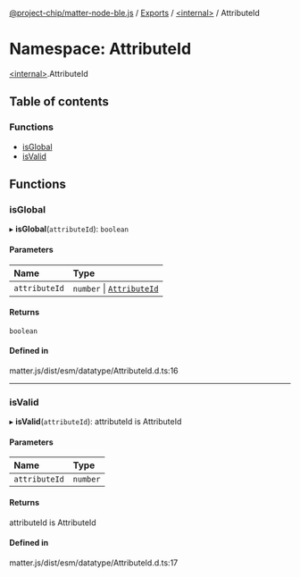 [@project-chip/matter-node-ble.js](../README.md) / [Exports](../modules.md) / [\<internal\>](internal_.md) / AttributeId

# Namespace: AttributeId

[\<internal\>](internal_.md).AttributeId

## Table of contents

### Functions

- [isGlobal](internal_.AttributeId.md#isglobal)
- [isValid](internal_.AttributeId.md#isvalid)

## Functions

### isGlobal

▸ **isGlobal**(`attributeId`): `boolean`

#### Parameters

| Name | Type |
| :------ | :------ |
| `attributeId` | `number` \| [`AttributeId`](internal_.md#attributeid) |

#### Returns

`boolean`

#### Defined in

matter.js/dist/esm/datatype/AttributeId.d.ts:16

___

### isValid

▸ **isValid**(`attributeId`): attributeId is AttributeId

#### Parameters

| Name | Type |
| :------ | :------ |
| `attributeId` | `number` |

#### Returns

attributeId is AttributeId

#### Defined in

matter.js/dist/esm/datatype/AttributeId.d.ts:17
